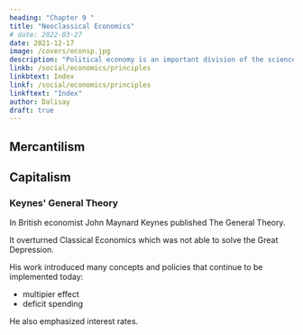 ```yaml
---
heading: "Chapter 9 "
title: "Neoclassical Economics"
# date: 2022-03-27
date: 2021-12-17
image: /covers/econsp.jpg
description: "Political economy is an important division of the science of government. The object of government is the happiness of men, united in society"
linkb: /social/economics/principles
linkbtext: Index
linkf: /social/economics/principles
linkftext: "Index"
author: Dalisay
draft: true
---
```



## Mercantilism 


## Capitalism


### Keynes' General Theory

In British economist John Maynard Keynes published The General Theory. 

It overturned Classical Economics which was not able to solve the Great Depression. 

His work introduced many concepts and policies that continue to be implemented today: 

- multipier effect
- deficit spending


He also emphasized interest rates. 